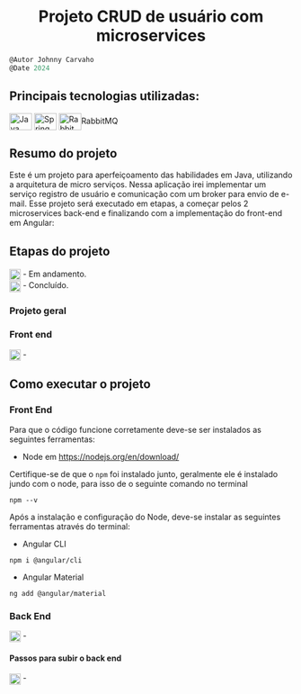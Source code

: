 <h1 align="center">
    Projeto CRUD de usuário com microservices
</h1>

```javascript
@Autor Johnny Carvaho
@Date 2024
```

## Principais tecnologias utilizadas: <br/>
<p>
    <img align="center" alt="Java" height="30" width="40" src="https://cdn.jsdelivr.net/gh/devicons/devicon/icons/java/java-original-wordmark.svg" />
    <img align="center" alt="Spring" height="30" width="40" src="https://cdn.jsdelivr.net/gh/devicons/devicon/icons/spring/spring-original-wordmark.svg" />
    <img align="center" alt="RabbitMQ" height="30" width="40" src="https://cdn.jsdelivr.net/gh/devicons/devicon@latest/icons/rabbitmq/rabbitmq-original.svg"/>RabbitMQ
</p>

## Resumo do projeto

Este é um projeto para aperfeiçoamento das habilidades em Java, utilizando a arquitetura de micro serviços. Nessa aplicação irei implementar um serviço registro de usuário e comunicação com um broker para envio de e-mail.
Esse projeto será executado em etapas, a começar pelos 2 microservices back-end e finalizando com a implementação do front-end em Angular:

## Etapas do projeto
####
<img align="center" height="20" width="20" src="./front-end/assets/img/icons/loading.gif"> - Em andamento. <br>
<img align="center" height="20" width="20" src="./front-end/assets/img/icons/ok.png"> - Concluído.

### Projeto geral


### Front end
<img align="center" height="20" width="20" src="./front-end/assets/img/icons/ok.png"> -


## Como executar o projeto

### Front End
Para que o código funcione corretamente deve-se ser instalados as seguintes ferramentas:
- Node em <a>https://nodejs.org/en/download/</a>

Certifique-se de que o ```npm``` foi instalado junto, geralmente ele é instalado jundo com o node, para isso de o seguinte comando no terminal
````
npm --v
````
Após a instalação e configuração do Node, deve-se instalar as seguintes ferramentas através do terminal:
- Angular CLI 
```
npm i @angular/cli
```
- Angular Material 
```
ng add @angular/material
```

### Back End
<img align="center" height="20" width="20" src="./front-end/assets/img/icons/ok.png"> -


 #### Passos para subir o back end
<img align="center" height="20" width="20" src="./front-end/assets/img/icons/loading.gif"> -

